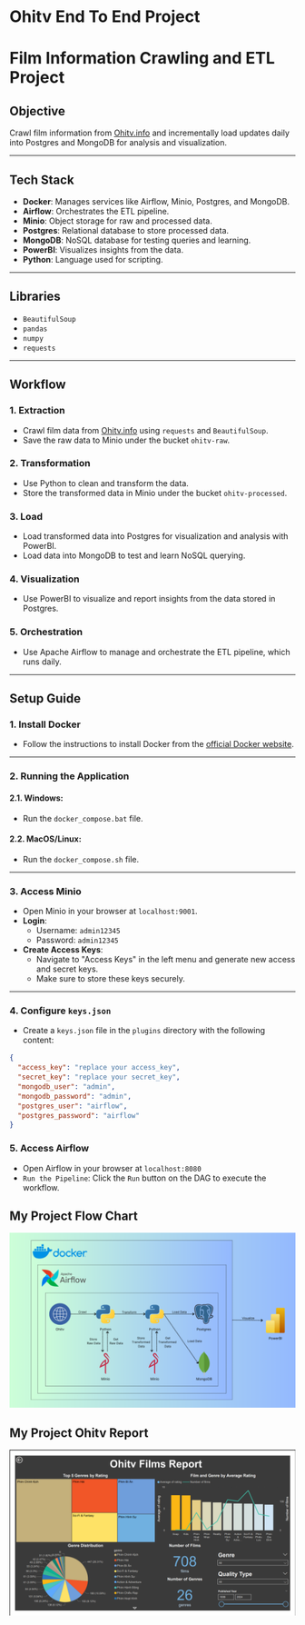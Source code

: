 # Ohitv End To End Project

# Film Information Crawling and ETL Project

## Objective
Crawl film information from [Ohitv.info](https://ohitv.info) and incrementally load updates daily into Postgres and MongoDB for analysis and visualization.

---

## Tech Stack
- **Docker**: Manages services like Airflow, Minio, Postgres, and MongoDB.
- **Airflow**: Orchestrates the ETL pipeline.
- **Minio**: Object storage for raw and processed data.
- **Postgres**: Relational database to store processed data.
- **MongoDB**: NoSQL database for testing queries and learning.
- **PowerBI**: Visualizes insights from the data.
- **Python**: Language used for scripting.

---

## Libraries
- `BeautifulSoup`
- `pandas`
- `numpy`
- `requests`

---

## Workflow

### 1. Extraction
- Crawl film data from [Ohitv.info](https://ohitv.info) using `requests` and `BeautifulSoup`.
- Save the raw data to Minio under the bucket `ohitv-raw`.

### 2. Transformation
- Use Python to clean and transform the data.
- Store the transformed data in Minio under the bucket `ohitv-processed`.

### 3. Load
- Load transformed data into Postgres for visualization and analysis with PowerBI.
- Load data into MongoDB to test and learn NoSQL querying.

### 4. Visualization
- Use PowerBI to visualize and report insights from the data stored in Postgres.

### 5. Orchestration
- Use Apache Airflow to manage and orchestrate the ETL pipeline, which runs daily.

---

## Setup Guide

### 1. Install Docker
- Follow the instructions to install Docker from the [official Docker website](https://www.docker.com/).

---

### 2. Running the Application

#### 2.1. Windows:
- Run the `docker_compose.bat` file.

#### 2.2. MacOS/Linux:
- Run the `docker_compose.sh` file.

---

### 3. Access Minio
- Open Minio in your browser at `localhost:9001`.
- **Login**: 
  - Username: `admin12345`
  - Password: `admin12345`
- **Create Access Keys**:
  - Navigate to "Access Keys" in the left menu and generate new access and secret keys.
  - Make sure to store these keys securely.

---

### 4. Configure `keys.json`
- Create a `keys.json` file in the `plugins` directory with the following content:

```json
{
  "access_key": "replace your access_key",
  "secret_key": "replace your secret_key",
  "mongodb_user": "admin",
  "mongodb_password": "admin",
  "postgres_user": "airflow",
  "postgres_password": "airflow"
}
```

### 5. Access Airflow
- Open Airflow in your browser at `localhost:8080`
- `Run the Pipeline`: Click the `Run` button on the DAG to execute the workflow.


## My Project Flow Chart
![ohitv-end-to-end-flowchart](images/ohitv_end_to_end_flowchart.png)

## My Project Ohitv Report
![ohitv-report](images/ohitv_report.png)